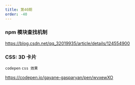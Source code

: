 ```yaml
---
title: 第40期
order: -40
---
```


### npm 模块查找机制

https://blog.csdn.net/qq_32019935/article/details/124554900

### CSS: 3D 卡片

`codepen` `css 效果`

https://codepen.io/gayane-gasparyan/pen/wvxewXO
